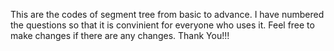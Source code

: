 This are the codes of segment tree from basic to advance. I have numbered the questions so that it is convinient for everyone who uses it. 
Feel free to make changes if there are any changes.
Thank You!!!
